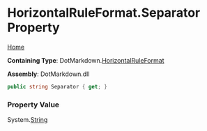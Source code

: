 <a name="_top"></a>

# HorizontalRuleFormat\.Separator Property

[Home](../../../README.md#_top)

**Containing Type**: DotMarkdown\.[HorizontalRuleFormat](../README.md#_top)

**Assembly**: DotMarkdown\.dll

```csharp
public string Separator { get; }
```

### Property Value

System\.[String](https://docs.microsoft.com/en-us/dotnet/api/system.string)

